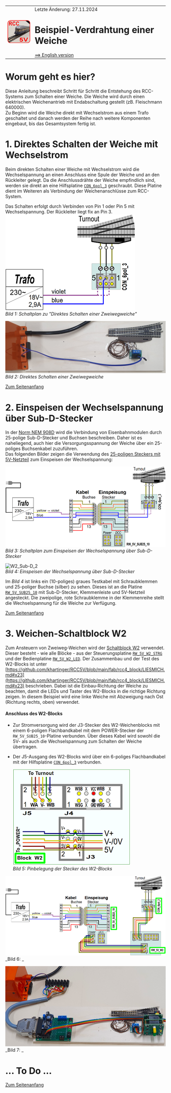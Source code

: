 <table><tr><td><img src="./images/RCC5V_Logo_96.png"></img></td><td>
Letzte &Auml;nderung: 27.11.2024 <a name="up"></a><br>   
<h1>Beispiel-Verdrahtung einer Weiche</h1>
<a href="README.md">==> English version</a>&nbsp; &nbsp; &nbsp; 
</td></tr></table>   

# Worum geht es hier?
Diese Anleitung beschreibt Schritt für Schritt die Entstehung des RCC-Systems zum Schalten einer Weiche. Die Weiche wird durch einen elektrischen Weichenantrieb mit Endabschaltung gestellt (zB. Fleischmann 640000).  
Zu Beginn wird die Weiche direkt mit Wechselstrom aus einem Trafo geschaltet und danach werden der Reihe nach weitere Komponenten eingebaut, bis das Gesamtsystem fertig ist.   

<a name="x10"></a>   

# 1. Direktes Schalten der Weiche mit Wechselstrom
Beim direkten Schalten einer Weiche mit Wechselstrom wird die Wechselspannung an einen Anschluss eine Spule der Weiche und an den Rückleiter gelegt. Da die Anschlussdrähte der Weiche empfindlich sind, werden sie direkt an eine Hilfsplatine [`CON_6pol_3`](/fab/rcc5_add_ons/LIESMICH.md#x40) geschraubt. Diese Platine dient im Weiteren als Verbindung der Weichenanschlüsse zum RCC-System.   

Das Schalten erfolgt durch Verbinden von Pin 1 oder Pin 5 mit Wechselspannung. Der Rückleiter liegt fix an Pin 3.   
![W2_Direct_Switching1](./images/300_W2_DirectSwitching1.png "W2_Direct_Switching1")   
_Bild 1: Schaltplan zu "Direktes Schalten einer Zweiwegweiche"_   

![W2_Direct_Switching2](./images/480_W2_DirectSwitching2.png "W2_Direct_Switching2")   
_Bild 2: Direktes Schalten einer Zweiwegweiche_   

[Zum Seitenanfang](#up)   

<a name="x20"></a>   

# 2. Einspeisen der Wechselspannung über Sub-D-Stecker
In der [Norm NEM 908D](/info/con_NEM908/LIESMICH.md) wird die Verbindung von Eisenbahnmodulen durch 25-polige Sub-D-Stecker und Buchsen beschreiben. Daher ist es naheliegend, auch hier die Versorgungsspannung der Weiche über ein 25-poliges Buchsenkabel zuzuführen.   
Das folgenden Bilder zeigen die Verwendung des [25-poligen Steckers mit 5V-Netzteil](/fab/rcc1_supply/LIESMICH.md#x30) zum Einspeisen der Wechselspannung:   

![W2_Sub-D_1](./images/480_W2_Sub-D_1.png "W2_Sub-D_1")   
_Bild 3: Schaltplan zum Einspeisen der Wechselspannung über Sub-D-Stecker_   

![W2_Sub-D_2](./images/480_W2_Sub-D_2.png "W2_Sub-D_2")   
_Bild 4: Einspeisen der Wechselspannung über Sub-D-Stecker_   

Im _Bild 4_ ist links ein (10-poliges) graues Testkabel mit Schraubklemmen und 25-poliger Buchse (silber) zu sehen. Dieses ist an die Platine [`RW_5V_SUB25_10`](/fab/rcc1_supply/LIESMICH.md#x33) mit Sub-D-Stecker, Klemmenleiste und 5V-Netzteil angesteckt. Die zweipolige, rote Schraubklemme in der Klemmenreihe stellt die Wechselspannung für die Weiche zur Verfügung.   

[Zum Seitenanfang](#up)   

<a name="x30"></a>   

# 3. Weichen-Schaltblock W2
Zum Ansteuern von Zweiweg-Weichen wird der [Schaltblock W2](/fab/rcc4_block/LIESMICH.md#x20) verwendet. Dieser besteht - wie alle Blöcke - aus der Steuerungsplatine [`RW_5V_W2_STRG`](/fab/rcc4_block/LIESMICH.md#x20) und der Bedienplatine [`RW_5V_W2_LED`](/fab/rcc4_block/LIESMICH.md#x22). Der Zusammenbau und der Test des W2-Blocks ist unter [https://github.com/khartinger/RCC5V/blob/main/fab/rcc4_block/LIESMICH.md#x23](https://github.com/khartinger/RCC5V/blob/main/fab/rcc4_block/LIESMICH.md#x23) beschrieben. Dabei ist die Einbau-Richtung der Weiche zu beachten, damit die LEDs und Taster des W2-Blocks in die richtige Richtung zeigen. In diesem Beispiel wird eine linke Weiche mit Abzweigung nach Ost (Richtung rechts, oben) verwendet.   
#### Anschluss des W2-Blocks
* Zur Stromversorgung wird der J3-Stecker des W2-Weichenblocks mit einem 6-poligen Flachbandkabel mit dem POWER-Stecker der `RW_5V_SUB25_10`-Platine verbunden. Über dieses Kabel wird sowohl die 5V- als auch die Wechselspannung zum Schalten der Weiche übertragen.   
* Der J5-Ausgang des W2-Blocks wird über ein 6-poliges Flachbandkabel mit der Hilfsplatine [`CON_6pol_3`](/fab/rcc5_add_ons/LIESMICH.md#x40) verbunden.   

   ![J3-J5 Pinlayout](./images/300_W2_J3-J5_Pinlayout1.png "J3-J5 Pinlayout")   
   _Bild 5: Pinbelegung der Stecker des W2-Blocks_

![W2_Block1](./images/480_W2_block1.png "W2_Block1")   
_Bild 6: _   

![W2_Block2](./images/480_W2_block2.png "W2_Block")   
_Bild 7: _   

# ... To Do ...

[Zum Seitenanfang](#up)   